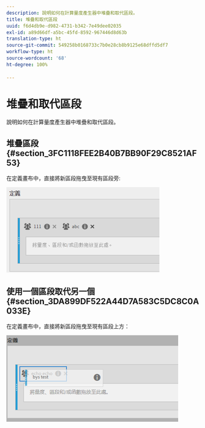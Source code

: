 ```yaml
---
description: 說明如何在計算量度產生器中堆疊和取代區段。
title: 堆疊和取代區段
uuid: f6d4db9e-d982-4731-b342-7e49dee02035
exl-id: a89d66df-a5bc-45fd-8592-967446d8d63b
translation-type: ht
source-git-commit: 549258b0168733c7b0e28cb8b9125e68dffd5df7
workflow-type: ht
source-wordcount: '68'
ht-degree: 100%

---
```


# 堆疊和取代區段

說明如何在計算量度產生器中堆疊和取代區段。

## 堆疊區段 {#section_3FC1118FEE2B40B7BB90F29C8521AF53}

在定義畫布中，直接將新區段拖曳至現有區段旁:

![](assets/cm_stack_seg.png)

## 使用一個區段取代另一個 {#section_3DA899DF522A44D7A583C5DC8C0A033E}

在定義畫布中，直接將新區段拖曳至現有區段上方：

![](assets/cm_replace_seg.png)
